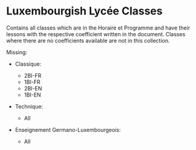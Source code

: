 # Luxembourgish Lycée Classes
Contains all classes which are in the Horaire et Programme and have their lessons with the respective coefficient written in the document.
Classes where there are no coefficients available are not in this collection.

Missing:
- Classique:
    - 2BI-FR
    - 1BI-FR
    - 2BI-EN
    - 1BI-EN

- Technique:
    - All

- Enseignement Germano-Luxembourgeois:
    - All
